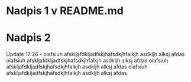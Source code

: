 # Nadpis 1 v README.md

# Nadpis 2

Update 17:26 - oiafsiuh afskljafdkljadfskjhafsdkjhfalkjh asdkljh alksj afdas
oiafsiuh afskljafdkljadfskjhafsdkjhfalkjh asdkljh alksj afdas
oiafsiuh afskljafdkljadfskjhafsdkjhfalkjh asdkljh alksj afdas
oiafsiuh afskljafdkljadfskjhafsdkjhfalkjh asdkljh alksj afdas
